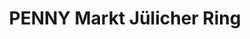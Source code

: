 ---
title: "PENNY Markt Jülicher Ring"
url: /euskirchen/penny-markt-juelicher-ring/
shop: Supermarkt
---